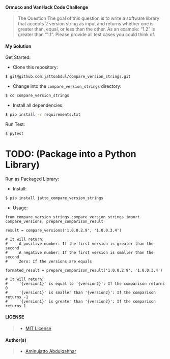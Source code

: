 #### Ormuco and VanHack Code Challenge

> The Question
> The goal of this question is to write a software library that accepts 2 version string as input and returns whether one is greater than, equal, or less than the other. As an example: “1.2” is greater than “1.1”. Please provide all test cases you could think of.

#### My Solution

Get Started:

- Clone this repository:
```sh
$ git@github.com:jattoabdul/compare_version_strings.git
```
- Change into the `compare_version_strings` directory:
```sh
$ cd compare_version_strings
```
- Install all dependencies:
```sh
$ pip install -r requirements.txt
```
Run Test:
```sh
$ pytest
```

# TODO: (Package into a Python Library)

Run as Packaged Library:
- Install:
```sh
$ pip install jatto_compare_version_strings
```

- Usage:

````
from compare_version_strings.compare_version_strings import compare_versions, prepare_comparison_result

result = compare_versions('1.0.0.2.9', '1.0.0.3.4')

# It will return:
#     A positive number: If the first version is greater than the second  
#     A negative number: If the first version is smaller than the second
#     Zero: If the versions are equals

formated_result = prepare_comparison_result('1.0.0.2.9', '1.0.0.3.4')

# It will return:
#     '{version1}' is equal to '{version2}': If the comparison returns 0
#     '{version1}' is smaller than '{version2}': If the comparison returns -1
#     '{version1}' is greater than '{version2}': If the comparison returns 1
````

#### LICENSE

>- [MIT License](https://github.com/jattoabdul/andela-bootcamp-postit/blob/master/LICENSE)

#### Author(s)
>- [Aminujatto Abdulqahhar](https://github.com/jattoabdul)
